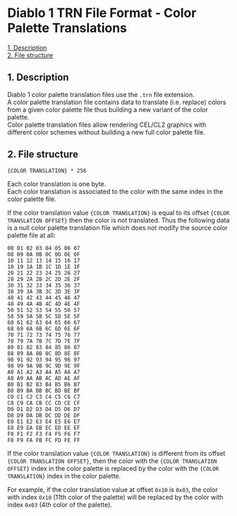 # Diablo 1 TRN File Format - Color Palette Translations

[1. Description](#1-description)  
[2. File structure](#2-file-structure)  


## 1. Description

Diablo 1 color palette translation files use the `.trn` file extension.  
A color palette translation file contains data to translate (i.e. replace) colors from a given color palette file thus building a new variant of the color palette.  
Color palette translation files allow rendering CEL/CL2 graphics with different color schemes without building a new full color palette file.


## 2. File structure

```
{COLOR TRANSLATION} * 256
```

Each color translation is one byte.  
Each color translation is associated to the color with the same index in the color palette file.  

If the color translation value `{COLOR TRANSLATION}` is equal to its offset `{COLOR TRANSLATION OFFSET}` then the color is not translated. Thus the following data is a null color palette translation file which does not modify the source color palette file at all:

```
00 01 02 03 04 05 06 07
08 09 0A 0B 0C 0D 0E 0F
10 11 12 13 14 15 16 17
18 19 1A 1B 1C 1D 1E 1F
20 21 22 23 24 25 26 27
28 29 2A 2B 2C 2D 2E 2F
30 31 32 33 34 35 36 37
38 39 3A 3B 3C 3D 3E 3F
40 41 42 43 44 45 46 47
48 49 4A 4B 4C 4D 4E 4F
50 51 52 53 54 55 56 57
58 59 5A 5B 5C 5D 5E 5F
60 61 62 63 64 65 66 67
68 69 6A 6B 6C 6D 6E 6F
70 71 72 73 74 75 76 77
78 79 7A 7B 7C 7D 7E 7F
80 81 82 83 84 85 86 87
88 89 8A 8B 8C 8D 8E 8F
90 91 92 93 94 95 96 97
98 99 9A 9B 9C 9D 9E 9F
A0 A1 A2 A3 A4 A5 A6 A7
A8 A9 AA AB AC AD AE AF
B0 B1 B2 B3 B4 B5 B6 B7
B8 B9 BA BB BC BD BE BF
C0 C1 C2 C3 C4 C5 C6 C7
C8 C9 CA CB CC CD CE CF
D0 D1 D2 D3 D4 D5 D6 D7
D8 D9 DA DB DC DD DE DF
E0 E1 E2 E3 E4 E5 E6 E7
E8 E9 EA EB EC ED EE EF
F0 F1 F2 F3 F4 F5 F6 F7
F8 F9 FA FB FC FD FE FF
```

If the color translation value `{COLOR TRANSLATION}` is different from its offset `{COLOR TRANSLATION OFFSET}`, then the color with the `{COLOR TRANSLATION OFFSET}` index in the color palette is replaced by the color with the `{COLOR TRANSLATION}` index in the color palette.

For example, if the color translation value at offset `0x10` is `0x03`, the color with index `0x10` (11th color of the palette) will be replaced by the color with index `0x03` (4th color of the palette).
